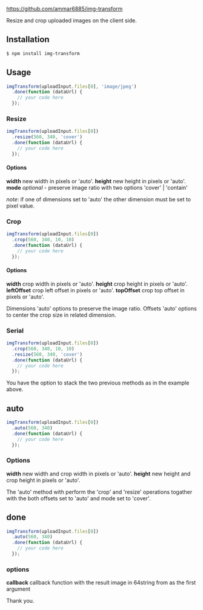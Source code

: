 https://github.com/ammar6885/img-transform

Resize and crop uploaded images on the client side.

## Installation

```bash
$ npm install img-transform
```

## Usage

```js
imgTransform(uploadInput.files[0], 'image/jpeg')
  .done(function (dataUrl) {
    // your code here
  });
```

### Resize

```js
imgTransform(uploadInput.files[0])
  .resize(560, 340, 'cover')
  .done(function (dataUrl) {
    // your code here
  });
```

#### Options

  **width** new width in pixels or 'auto'.
  **height** new height in pixels or 'auto'.
  **mode** _optional_ - preserve image ratio with two options 'cover' | 'contain'

  _note_: if one of dimensions set to 'auto' the other dimension must be set to pixel value.

### Crop

```js
imgTransform(uploadInput.files[0])
  .crop(560, 340, 10, 10)
  .done(function (dataUrl) {
    // your code here
  });
```

#### Options
  **width** crop width in pixels or 'auto'.
  **height** crop height in pixels or 'auto'.
  **leftOffset** crop left offset in pixels or 'auto'.
  **topOffset** crop top offset in pixels or 'auto'.

  Dimensions 'auto' options to preserve the image ratio.
  Offsets 'auto' options to center the crop size in related dimension.

### Serial
```js
imgTransform(uploadInput.files[0])
  .crop(560, 340, 10, 10)
  .resize(560, 340, 'cover')
  .done(function (dataUrl) {
    // your code here
  });
```

You have the option to stack the two previous methods as in the example above.

## auto
```js
imgTransform(uploadInput.files[0])
  .auto(560, 340)
  .done(function (dataUrl) {
    // your code here
  });
```

### Options

  **width** new width and crop width in pixels or 'auto'.
  **height** new height and crop height in pixels or 'auto'.

The 'auto' method with perform the 'crop' and 'resize' operations togather with the both offsets set to 'auto' and mode set to 'cover'.

## done
```js
imgTransform(uploadInput.files[0])
  .auto(560, 340)
  .done(function (dataUrl) {
    // your code here
  });
```

### options

  **callback** callback function with the result image in 64string from as the first argument





Thank you.